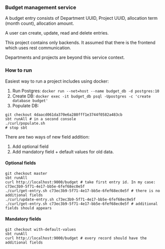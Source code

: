### Budget management service

A budget entry consists of Department UUID, Project UUID, allocation term (month count), allocation amount.

A user can create, update, read and delete entries.

This project contains only backends. It assumed that there is the frontend which uses rest communication.

Departments and projects are beyond this service context.


### How to run
Easiest way to run a project includes using docker: 

1. Run Postgres: `docker run --net=host --name budget_db -d postgres:10`
1. Create DB: `docker exec -it budget_db psql -Upostgres -c 'create database budget'`
1. Populate DB:
```
git checkout 4daacd061da370e6a280fff1e3744f0582a483cb
sbt runAll # in a second console
./curl/populate.sh
# stop sbt
```

There are two ways of new field addition:
1. Add optional field
2. Add mandatory field + default values for old data.

#### Optional fields
```
git checkout master
sbt runAll
curl http://localhost:9000/budget # take first entry id. In my case: c73ec3b9-5f71-4e17-bb5e-6fef68ec0e5f
./curl/get-entry.sh c73ec3b9-5f71-4e17-bb5e-6fef68ec0e5f # there is no additional fields
./curl/update-entry.sh c73ec3b9-5f71-4e17-bb5e-6fef68ec0e5f
./curl/get-entry.sh c73ec3b9-5f71-4e17-bb5e-6fef68ec0e5f # additional fields should appears
```

#### Mandatory fields
```
git checkout with-default-values
sbt runAll
curl http://localhost:9000/budget # every record should have the additional fields
```

